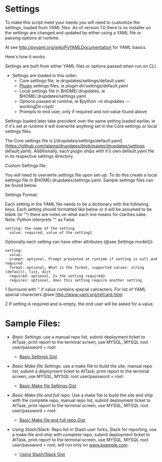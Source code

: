 Settings
===========

To make this script meet your needs you will need to customize the settings,
loaded from YAML files.  As of version 1.0 there is no installer so the settings
are changed and updated by either using a YAML file or passing options at
runtime.

At see http://pyyaml.org/wiki/PyYAMLDocumentation for YAML basics.

Here's how it works:

Settings are built from either YAML files or options passed when run on CLI.

-  Settings are loaded in this order:<a name="overrides"></a>
    -  Core settings file, ie drupdates/settings/default.yaml
    -  [Plugin](plugins.md) settings files, ie *plugin dir*/settings/default.yaml
    -  Local settings file in $HOME/.drupdates, ie $HOME/.drupdates/settings.yaml
    -  Options passed at runtime, ie $python -m drupdates --workingDir=/opt/
    -  Prompts to end user, only if required and not value found above

Settings loaded later take precident over the same setting loaded earlier,
ie if it's set at runtime it will overwrite anything set in the Core settings
or local settings files.

The Core settings file is [/drupdates/settings/default.yaml](https://github.com/jalama/drupdates/blob/master/drupdates/settings default.yaml). Additionally, each plugin ships with it's own default.yaml file in its respective settings directory.

Custom Settings file:

You will need to overwirte settings file upon set-up.  To do this create a local
settings file in $HOME/.drupdates/settings.yaml.  Sample settings files can be
found below.

Settings Format:

Each setting in the YAML file needs to be a dictionary with the following keys.
Each setting should formatted like below or it will be assumed to be blank
(ie "") there are notes on what each line means for clarities sake. Note: Python
interprets "" as False.

```
setting: the name of the setting
  value: required, value of the setting1
```
Optionally each setting can have other attributes (@see Settings.model()):
```
setting:
  value:
  prompt: optional, Prompt presented at runtime if setting is null and required
  format: optional, What is the format, supported values: string (default), list, dict
  required: optional, Is the setting required2
  requires: optional, does this setting require another setting
```
1 Surround with '' if value contains special cahracters.  For list of YAML
special characters @see http://www.yaml.org/refcard.html.

2 If setting is required and is empty, the end user will be asked for a value.

**Sample Files:**<a name="samples"></a>
=================

- *Basic Settings:* use a manual repo list, submit deployment ticket to AtTask,
print report to the terminal screen, use MYSQL, MYSQL root user/password = root:
    - [Basic Settings Gist](https://gist.github.com/jalama/c14c3e8880f7274dbb90)

- *Basic Make file Settings:* use a make file to build the site,
manual repo list, submit a deployment ticket to AtTask,
print report to the terminal screen, use MYSQL, MYSQL root user/password = root:
    - [Basic Make file Settings Gist](https://gist.github.com/jalama/28aee650f3250cf92a55)

- *Basic Make file and full repo:*  Use a make file to build the site and ship
with the complete repo, manual repo list, submit deployment ticket to AtTask,
print report to the terminal screen, use MYSQL, MYSQL root user/password = root:
    - [Basic Make file and full repo Gist](https://gist.github.com/jalama/29091db65a263ec021af)

- *Using Stash/Slack*: Repo list in Stash user forks, Slack for reporting,
use a make file and ship with complete repo, submit deployment ticket to AtTask,
print report to the terminal screen, use MYSQL, MYSQL root user/password = root,
will run only on www.example.com:
    - [Using Stash/Slack Gist](https://gist.github.com/jalama/6798bf4e1b8e28a31088)
